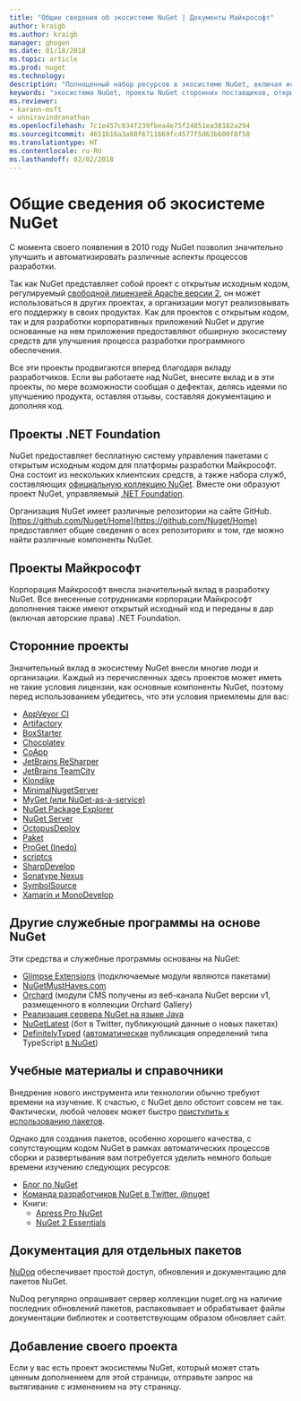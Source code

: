 ```yaml
---
title: "Общие сведения об экосистеме NuGet | Документы Майкрософт"
author: kraigb
ms.author: kraigb
manager: ghogen
ms.date: 01/18/2018
ms.topic: article
ms.prod: nuget
ms.technology: 
description: "Полноценный набор ресурсов в экосистеме NuGet, включая источники NuGet, проекты NuGet сторонних поставщиков, служебные программы и учебные материалы."
keywords: "экосистема NuGet, проекты NuGet сторонних поставщиков, открытый исходный код NuGet, служебные программы NuGet, учебные материалы NuGet"
ms.reviewer:
- karann-msft
- unniravindranathan
ms.openlocfilehash: 7c1e457c034f239fbea4e75f24851ea38182a294
ms.sourcegitcommit: 4651b16a3a08f6711669fc4577f5d63b600f8f58
ms.translationtype: HT
ms.contentlocale: ru-RU
ms.lasthandoff: 02/02/2018
---
```

# <a name="an-overview-of-the-nuget-ecosystem"></a>Общие сведения об экосистеме NuGet

С момента своего появления в 2010 году NuGet позволил значительно улучшить и автоматизировать различные аспекты процессов разработки.

Так как NuGet представляет собой проект с открытым исходным кодом, регулируемый [свободной лицензией Apache версии 2](http://choosealicense.com/licenses/apache/), он может использоваться в других проектах, а организации могут реализовывать его поддержку в своих продуктах. Как для проектов с открытым кодом, так и для разработки корпоративных приложений NuGet и другие основанные на нем приложения предоставляют обширную экосистему средств для улучшения процесса разработки программного обеспечения.

Все эти проекты продвигаются вперед благодаря вкладу разработчиков. Если вы работаете над NuGet, внесите вклад и в эти проекты, по мере возможности сообщая о дефектах, делясь идеями по улучшению продукта, оставляя отзывы, составляя документацию и дополняя код.

## <a name="net-foundation-projects"></a>Проекты .NET Foundation

NuGet предоставляет бесплатную систему управления пакетами с открытым исходным кодом для платформы разработки Майкрософт. Она состоит из нескольких клиентских средств, а также набора служб, составляющих [официальную коллекцию NuGet](http://www.nuget.org). Вместе они образуют проект NuGet, управляемый [.NET Foundation](http://www.dotnetfoundation.org/).

Организация NuGet имеет различные репозитории на сайте GitHub. [https://github.com/Nuget/Home](https://github.com/Nuget/Home) предоставляет общие сведения о всех репозиториях и том, где можно найти различные компоненты NuGet.

## <a name="microsoft-projects"></a>Проекты Майкрософт

Корпорация Майкрософт внесла значительный вклад в разработку NuGet. Все внесенные сотрудниками корпорации Майкрософт дополнения также имеют открытый исходный код и переданы в дар (включая авторские права) .NET Foundation.

## <a name="non-microsoft-projects"></a>Сторонние проекты

Значительный вклад в экосистему NuGet внесли многие люди и организации. Каждый из перечисленных здесь проектов может иметь не такие условия лицензии, как основные компоненты NuGet, поэтому перед использованием убедитесь, что эти условия приемлемы для вас:

- [AppVeyor CI](https://www.appveyor.com/)
- [Artifactory](https://www.jfrog.com/artifactory/)
- [BoxStarter](http://boxstarter.org/)
- [Chocolatey](https://chocolatey.org/)
- [CoApp](http://coapp.org/)
- [JetBrains ReSharper](https://resharper-plugins.jetbrains.com/)
- [JetBrains TeamCity](https://www.jetbrains.com/teamcity/)
- [Klondike](https://github.com/themotleyfool/Klondike)
- [MinimalNugetServer](https://github.com/TanukiSharp/MinimalNugetServer)
- [MyGet (или NuGet-as-a-service)](http://www.myget.org/)
- [NuGet Package Explorer](https://github.com/NuGetPackageExplorer/NuGetPackageExplorer)
- [NuGet Server](http://nugetserver.net/)
- [OctopusDeploy](https://octopus.com/)
- [Paket](https://fsprojects.github.io/Paket/)
- [ProGet (Inedo)](http://inedo.com/proget)
- [scriptcs](http://scriptcs.net/)
- [SharpDevelop](http://community.sharpdevelop.net/blogs/mattward/archive/2011/01/23/NuGetSupportInSharpDevelop.aspx)
- [Sonatype Nexus](http://www.sonatype.com/nexus-repository-sonatype)
- [SymbolSource](http://www.symbolsource.org/Public)
- [Xamarin и MonoDevelop](https://github.com/mrward/monodevelop-nuget-addin)

## <a name="other-nuget-based-utilities"></a>Другие служебные программы на основе NuGet

Эти средства и служебные программы основаны на NuGet:

- [Glimpse Extensions](http://getglimpse.com/Packages) (подключаемые модули являются пакетами)
- [NuGetMustHaves.com](http://nugetmusthaves.com/)
- [Orchard](http://www.orchardproject.net/) (модули CMS получены из веб-канала NuGet версии v1, размещенного в коллекции Orchard Gallery)
- [Реализация сервера NuGet на языке Java](http://jonnyzzz.com/blog/2012/03/07/nuget-server-in-pure-java/)
- [NuGetLatest](https://twitter.com/NuGetLatest) (бот в Twitter, публикующий данные о новых пакетах)
- [DefinitelyTyped](http://definitelytyped.org/) ([автоматическая](https://github.com/DefinitelyTyped/NugetAutomation/) публикация определений типа TypeScript [в NuGet](http://www.nuget.org/packages?q=DefinitelyTyped))

## <a name="training-materials-and-references"></a>Учебные материалы и справочники

Внедрение нового инструмента или технологии обычно требуют времени на изучение. К счастью, с NuGet дело обстоит совсем не так. Фактически, любой человек может быстро [приступить к использованию пакетов](../quickstart/use-a-package.md).

Однако для создания пакетов, особенно хорошего качества, с сопутствующим кодом NuGet в рамках автоматических процессов сборки и развертывания вам потребуется уделить немного больше времени изучению следующих ресурсов:

- [Блог по NuGet](http://blog.nuget.org/)
- [Команда разработчиков NuGet в Twitter, @nuget](http://twitter.com/nuget)
- Книги:
  - [Apress Pro NuGet](http://bit.ly/ProNuGet)
  - [NuGet 2 Essentials](http://www.amazon.com/NuGet-2-Essentials-Damir-Arh-ebook/dp/B00GTQD5M4)

## <a name="documentation-for-individual-packages"></a>Документация для отдельных пакетов

[NuDoq](http://nudoq.org) обеспечивает простой доступ, обновления и документацию для пакетов NuGet.

NuDoq регулярно опрашивает сервер коллекции nuget.org на наличие последних обновлений пакетов, распаковывает и обрабатывает файлы документации библиотек и соответствующим образом обновляет сайт.

## <a name="adding-your-project"></a>Добавление своего проекта

Если у вас есть проект экосистемы NuGet, который может стать ценным дополнением для этой страницы, отправьте запрос на вытягивание с изменением на эту страницу.

